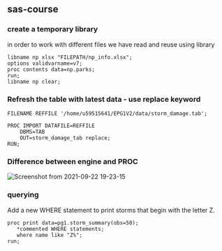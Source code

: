 ## sas-course

### create a temporary library 

in order to work with different files we have read and reuse using library
```SAS
libname np xlsx "FILEPATH/np_info.xlsx";
options validvarname=v7;
proc contents data=np.parks;
run;
libname np clear;
```
### Refresh the table with latest data - use replace keyword
```SAS
FILENAME REFFILE '/home/u59515641/EPG1V2/data/storm_damage.tab';

PROC IMPORT DATAFILE=REFFILE
	DBMS=TAB
	OUT=storm_damage_tab replace;
RUN;
```
### Difference between engine and PROC 
![Screenshot from 2021-09-22 19-23-15](https://user-images.githubusercontent.com/33058608/134356915-ff9c89c7-3982-4ae7-83e2-7d2fbb036c05.png)

### querying 
Add a new WHERE statement to print storms that begin with the letter Z. 

```SAS
proc print data=pg1.storm_summary(obs=50);
   *commented WHERE statements;
   where name like "Z%";
run;
```
